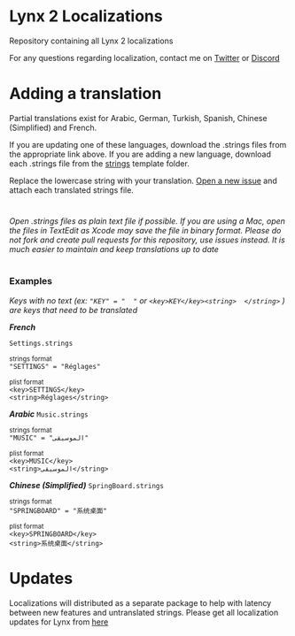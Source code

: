 # Lynx 2 Localizations
Repository containing all Lynx 2 localizations

For any questions regarding localization, contact me on [Twitter](https://twitter.com/mtac8) or [Discord](https://discordapp.com/users/451747491549806593)

# Adding a translation

Partial translations exist for Arabic, German, Turkish, Spanish, Chinese (Simplified) and French.

If you are updating one of these languages, download the .strings files from the appropriate link above. If you are adding a new language, download each .strings file from the [strings](/strings) template folder. 

Replace the lowercase string with your translation. [Open a new issue](https://github.com/MTACS/LynxLocalizations/issues/new?assignees=MTACS&labels=&projects=&template=language-addition.md&title=%5BTRANSLATION%5D) and attach each translated strings file.


#
_Open .strings files as plain text file if possible. If you are using a Mac, open the files in TextEdit as Xcode may save the file in binary format. Please do not fork and create pull requests for this repository, use issues instead. It is much easier to maintain and keep translations up to date_
#

### Examples

_Keys with no text (ex: ```"KEY" = "  "``` or ```<key>KEY</key><string>  </string>``` ) are keys that need to be translated_

***French***

```Settings.strings```

<sub>strings format</sub>   
```"SETTINGS" = "Réglages"```   

<sub>plist format</sub>   
```<key>SETTINGS</key>```   
```<string>Réglages</string>```

***Arabic***
```Music.strings```

<sub>strings format</sub>   
```"MUSIC" = "الموسيقى"```

<sub>plist format</sub>   
```<key>MUSIC</key>```   
```<string>الموسيقى</string>```

***Chinese (Simplified)***
```SpringBoard.strings```

<sub>strings format</sub>   
```"SPRINGBOARD" = "系统桌面"```

<sub>plist format</sub>   
```<key>SPRINGBOARD</key>```   
```<string>系统桌面</string>```

# Updates

Localizations will distributed as a separate package to help with latency between new features and untranslated strings. Please get all localization updates for Lynx from [here](https://mtac.app/repo)
